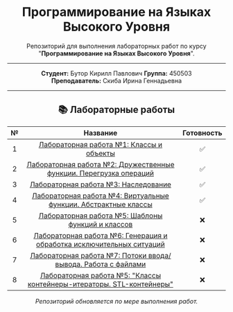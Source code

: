 <div align = "center">

# Программирование на Языках Высокого Уровня

</div>

<div align = "center">
  
Репозиторий для выполнения лабораторных работ по курсу "**Программирование на Языках Высокого Уровня**".

</div>

---

<div align = "center">

**Студент:** Бутор Кирилл Павлович
**Группа:** 450503  
**Преподаватель:** Скиба Ирина Геннадьевна

</div>

---

<div align = "center">
  
## 📚 Лабораторные работы

</div>

<div align = "center">

| № | Название | Готовность |
|:---:|:----------:|:--------:|
| 1 | [Лабораторная работа №1: Классы и объекты](./lab1)| ✅ |
| 2 | [Лабораторная работа №2: Дружественные функции. Перегрузка операций](./lab2) | ✅ |
| 3 | [Лабораторная работа №3: Наследование](./lab3) | ✅ |
| 4 | [Лабораторная работа №4: Виртуальные функции. Абстрактные классы](./lab4) | ✅ |
| 5 | [Лабораторная работа №5: Шаблоны функций и классов](./lab5) | ❌ |
| 6 | [Лабораторная работа №6: Генерация и обработка исключительных ситуаций](./lab6) | ❌ |
| 7 | [Лабораторная работа №7: Потоки ввода/вывода. Работа с файлами](./lab7) | ❌ |
| 8 | [Лабораторная работа №5: "Классы контейнеры-итераторы. STL-контейнеры"](./lab8) | ❌ |

</div>

<div align = "center">

_Репозиторий обновляется по мере выполнения работ._

</div>
